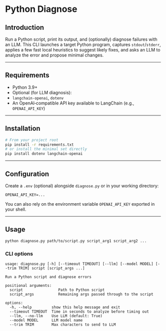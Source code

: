 # Python Diagnose
## Introduction
Run a Python script, print its output, and (optionally) diagnose failures with
an LLM.
This CLI launches a target Python program, captures `stdout`/`stderr`, applies a
few fast local heuristics to suggest likely fixes, and asks an LLM
 to analyze the error and propose minimal changes.
 
---
## Requirements
- Python 3.9+
- Optional (for LLM diagnosis):
- `langchain-openai`, `dotenv`
- An OpenAI‑compatible API key available to LangChain (e.g., `OPENAI_API_KEY`)
---
## Installation
```bash
# From your project root
pip install -r requirements.txt
# or install the minimal set directly
pip install dotenv langchain-openai
```
---
## Configuration
Create a `.env` (optional) alongside `diagnose.py` or in your working directory:
```
OPENAI_API_KEY=...
```

You can also rely on the environment variable `OPENAI_API_KEY` exported in your shell.

---

## Usage

```bash
python diagnose.py path/to/script.py script_arg1 script_arg2 ...
```

### CLI options
```text
usage: diagnose.py [-h] [--timeout TIMEOUT] [--llm] [--model MODEL] [--trim TRIM] script [script_args ...]

Run a Python script and diagnose errors

positional arguments:
  script                Path to Python script
  script_args           Remaining args passed through to the script

options:
  -h, --help         show this help message and exit
  --timeout TIMEOUT  Time in seconds to analyze before timing out
  --llm, --no-llm    Use LLM (default: True)
  --model MODEL      LLM model name
  --trim TRIM        Max characters to send to LLM
```
